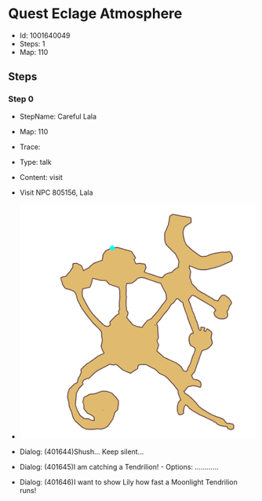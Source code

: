 # Quest Eclage Atmosphere

- Id: 1001640049
- Steps: 1
- Map: 110

## Steps

### Step 0
- StepName:  Careful Lala
- Map:  110
- Trace:  
- Type:  talk
- Content:  visit
- Visit NPC 805156, Lala

- ![images/1001640049_0.png](images/1001640049_0.png)
- Dialog: (401644)Shush... Keep silent...
- Dialog: (401645)I am catching a Tendrilion! - Options: …………
- Dialog: (401646)I want to show Lily how fast a Moonlight Tendrilion runs!


